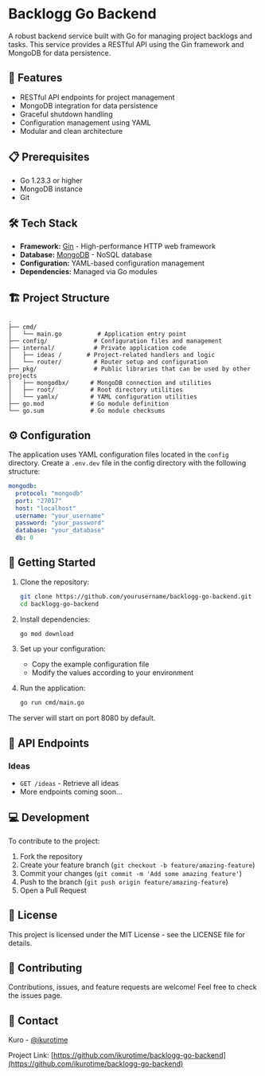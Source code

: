 # Backlogg Go Backend

A robust backend service built with Go for managing project backlogs and tasks. This service provides a RESTful API using the Gin framework and MongoDB for data persistence.

## 🚀 Features

- RESTful API endpoints for project management
- MongoDB integration for data persistence
- Graceful shutdown handling
- Configuration management using YAML
- Modular and clean architecture

## 📋 Prerequisites

- Go 1.23.3 or higher
- MongoDB instance
- Git

## 🛠️ Tech Stack

- **Framework:** [Gin](https://github.com/gin-gonic/gin) - High-performance HTTP web framework
- **Database:** [MongoDB](https://www.mongodb.com/) - NoSQL database
- **Configuration:** YAML-based configuration management
- **Dependencies:** Managed via Go modules

## 🏗️ Project Structure

```
.
├── cmd/
│   └── main.go          # Application entry point
├── config/             # Configuration files and management
├── internal/           # Private application code
│   ├── ideas /       # Project-related handlers and logic
│   └── router/         # Router setup and configuration
├── pkg/                # Public libraries that can be used by other projects
│   ├── mongodbx/      # MongoDB connection and utilities
│   ├── root/          # Root directory utilities
│   └── yamlx/         # YAML configuration utilities
├── go.mod             # Go module definition
└── go.sum             # Go module checksums
```

## ⚙️ Configuration

The application uses YAML configuration files located in the `config` directory. Create a `.env.dev` file in the config directory with the following structure:

```yaml
mongodb:
  protocol: "mongodb"
  port: "27017"
  host: "localhost"
  username: "your_username"
  password: "your_password"
  database: "your_database"
  db: 0
```

## 🚀 Getting Started

1. Clone the repository:

   ```bash
   git clone https://github.com/yourusername/backlogg-go-backend.git
   cd backlogg-go-backend
   ```

2. Install dependencies:

   ```bash
   go mod download
   ```

3. Set up your configuration:

   - Copy the example configuration file
   - Modify the values according to your environment

4. Run the application:
   ```bash
   go run cmd/main.go
   ```

The server will start on port 8080 by default.

## 🔄 API Endpoints

### Ideas

- `GET /ideas` - Retrieve all ideas
- More endpoints coming soon...

## 💻 Development

To contribute to the project:

1. Fork the repository
2. Create your feature branch (`git checkout -b feature/amazing-feature`)
3. Commit your changes (`git commit -m 'Add some amazing feature'`)
4. Push to the branch (`git push origin feature/amazing-feature`)
5. Open a Pull Request

## 📝 License

This project is licensed under the MIT License - see the LICENSE file for details.

## 🤝 Contributing

Contributions, issues, and feature requests are welcome! Feel free to check the issues page.

## 📧 Contact

Kuro - [@ikurotime](https://twitter.com/ikurotime)

Project Link: [https://github.com/ikurotime/backlogg-go-backend](https://github.com/ikurotime/backlogg-go-backend)
